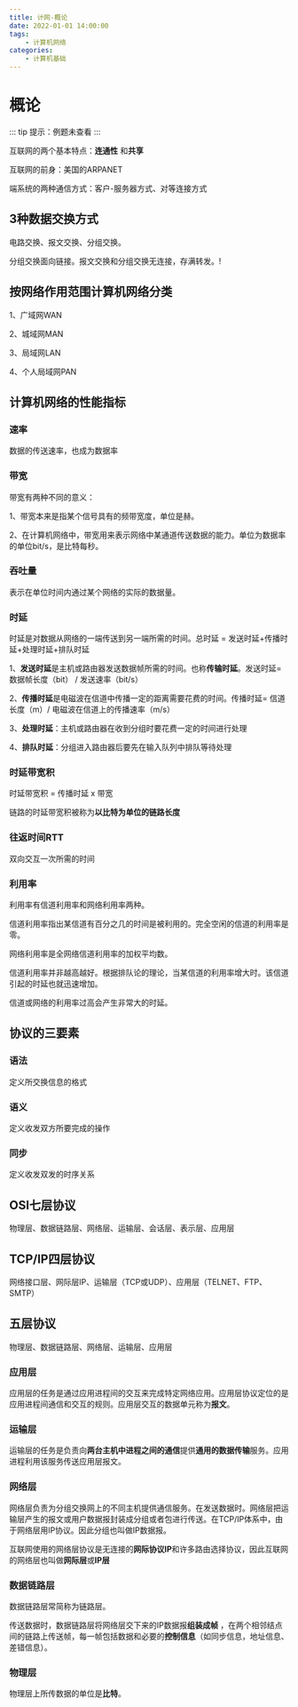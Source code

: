 ```yaml
---
title: 计网-概论
date: 2022-01-01 14:00:00
tags: 
	- 计算机网络
categories: 
	- 计算机基础
---
```


# 概论

::: tip 
提示：例题未查看
:::

互联网的两个基本特点：**连通性** 和**共享**

互联网的前身：美国的ARPANET

端系统的两种通信方式：客户-服务器方式、对等连接方式

## 3种数据交换方式

电路交换、报文交换、分组交换。

分组交换面向链接。报文交换和分组交换无连接，存满转发。!
<img :src="$withBase('/computer/001.png')"></img>

## 按网络作用范围计算机网络分类

1、广域网WAN

2、城域网MAN

3、局域网LAN

4、个人局域网PAN

## 计算机网络的性能指标

### 速率

数据的传送速率，也成为数据率

### 带宽

带宽有两种不同的意义：

1、带宽本来是指某个信号具有的频带宽度，单位是赫。

2、在计算机网络中，带宽用来表示网络中某通道传送数据的能力。单位为数据率的单位bit/s，是比特每秒。

### 吞吐量

表示在单位时间内通过某个网络的实际的数据量。

### 时延

时延是对数据从网络的一端传送到另一端所需的时间。总时延 = 发送时延+传播时延+处理时延+排队时延

1、**发送时延**是主机或路由器发送数据帧所需的时间。也称**传输时延**。发送时延= 数据帧长度（bit）  /  发送速率（bit/s）

2、**传播时延**是电磁波在信道中传播一定的距离需要花费的时间。传播时延= 信道长度（m）/ 电磁波在信道上的传播速率（m/s）

3、**处理时延**：主机或路由器在收到分组时要花费一定的时间进行处理

4、**排队时延**：分组进入路由器后要先在输入队列中排队等待处理

### 时延带宽积

时延带宽积 = 传播时延 x 带宽

链路的时延带宽积被称为**以比特为单位的链路长度**

### 往返时间RTT

双向交互一次所需的时间

### 利用率

利用率有信道利用率和网络利用率两种。

信道利用率指出某信道有百分之几的时间是被利用的。完全空闲的信道的利用率是零。

网络利用率是全网络信道利用率的加权平均数。

信道利用率并非越高越好。根据排队论的理论，当某信道的利用率增大时。该信道引起的时延也就迅速增加。

信道或网络的利用率过高会产生非常大的时延。

## 协议的三要素

### 语法

定义所交换信息的格式

### 语义

定义收发双方所要完成的操作

### 同步

定义收发双发的时序关系

## OSI七层协议

物理层、数据链路层、网络层、运输层、会话层、表示层、应用层

## TCP/IP四层协议

网络接口层、网际层IP、运输层（TCP或UDP）、应用层（TELNET、FTP、SMTP）

## 五层协议

物理层、数据链路层、网络层、运输层、应用层

### 应用层

应用层的任务是通过应用进程间的交互来完成特定网络应用。应用层协议定位的是应用进程间通信和交互的规则。应用层交互的数据单元称为**报文**。

### 运输层

运输层的任务是负责向**两台主机中进程之间的通信**提供**通用的数据传输**服务。应用进程利用该服务传送应用层报文。

### 网络层

网络层负责为分组交换网上的不同主机提供通信服务。在发送数据时。网络层把运输层产生的报文或用户数据报封装成分组或者包进行传送。在TCP/IP体系中，由于网络层用IP协议。因此分组也叫做IP数据报。

互联网使用的网络层协议是无连接的**网际协议IP**和许多路由选择协议，因此互联网的网络层也叫做**网际层**或**IP层**

### 数据链路层

数据链路层常简称为链路层。

传送数据时，数据链路层将网络层交下来的IP数据报**组装成帧** ，在两个相邻结点间的链路上传送帧，每一帧包括数据和必要的**控制信息**（如同步信息，地址信息、差错信息）。

### 物理层

物理层上所传数据的单位是**比特**。


